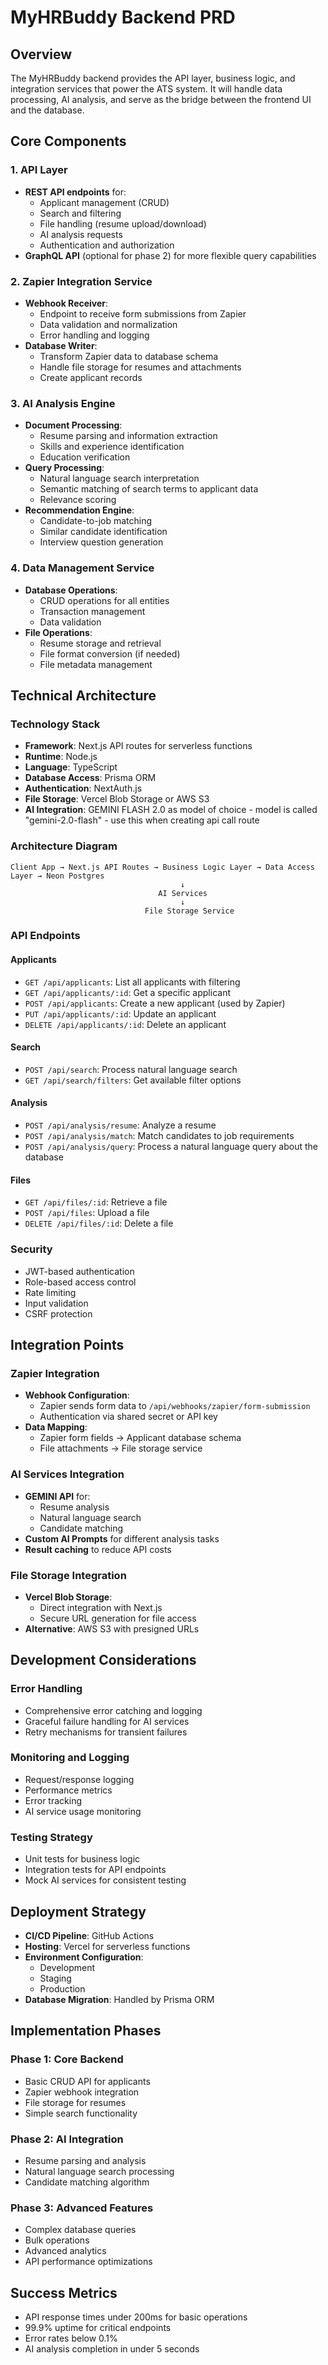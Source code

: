 # MyHRBuddy Backend PRD

## Overview
The MyHRBuddy backend provides the API layer, business logic, and integration services that power the ATS system. It will handle data processing, AI analysis, and serve as the bridge between the frontend UI and the database.

## Core Components

### 1. API Layer
- **REST API endpoints** for:
  - Applicant management (CRUD)
  - Search and filtering
  - File handling (resume upload/download)
  - AI analysis requests
  - Authentication and authorization
- **GraphQL API** (optional for phase 2) for more flexible query capabilities

### 2. Zapier Integration Service
- **Webhook Receiver**:
  - Endpoint to receive form submissions from Zapier
  - Data validation and normalization
  - Error handling and logging
- **Database Writer**:
  - Transform Zapier data to database schema
  - Handle file storage for resumes and attachments
  - Create applicant records

### 3. AI Analysis Engine
- **Document Processing**:
  - Resume parsing and information extraction
  - Skills and experience identification
  - Education verification
- **Query Processing**:
  - Natural language search interpretation
  - Semantic matching of search terms to applicant data
  - Relevance scoring
- **Recommendation Engine**:
  - Candidate-to-job matching
  - Similar candidate identification
  - Interview question generation

### 4. Data Management Service
- **Database Operations**:
  - CRUD operations for all entities
  - Transaction management
  - Data validation
- **File Operations**:
  - Resume storage and retrieval
  - File format conversion (if needed)
  - File metadata management

## Technical Architecture

### Technology Stack
- **Framework**: Next.js API routes for serverless functions
- **Runtime**: Node.js
- **Language**: TypeScript
- **Database Access**: Prisma ORM
- **Authentication**: NextAuth.js
- **File Storage**: Vercel Blob Storage or AWS S3
- **AI Integration**:  GEMINI FLASH 2.0 as model of choice - model is called "gemini-2.0-flash" - use this when creating api call route

### Architecture Diagram
```
Client App → Next.js API Routes → Business Logic Layer → Data Access Layer → Neon Postgres
                                      ↓
                                 AI Services
                                      ↓
                              File Storage Service
```

### API Endpoints

#### Applicants
- `GET /api/applicants`: List all applicants with filtering
- `GET /api/applicants/:id`: Get a specific applicant
- `POST /api/applicants`: Create a new applicant (used by Zapier)
- `PUT /api/applicants/:id`: Update an applicant
- `DELETE /api/applicants/:id`: Delete an applicant

#### Search
- `POST /api/search`: Process natural language search
- `GET /api/search/filters`: Get available filter options

#### Analysis
- `POST /api/analysis/resume`: Analyze a resume
- `POST /api/analysis/match`: Match candidates to job requirements
- `POST /api/analysis/query`: Process a natural language query about the database

#### Files
- `GET /api/files/:id`: Retrieve a file
- `POST /api/files`: Upload a file
- `DELETE /api/files/:id`: Delete a file

### Security
- JWT-based authentication
- Role-based access control
- Rate limiting
- Input validation
- CSRF protection

## Integration Points

### Zapier Integration
- **Webhook Configuration**:
  - Zapier sends form data to `/api/webhooks/zapier/form-submission`
  - Authentication via shared secret or API key
- **Data Mapping**:
  - Zapier form fields → Applicant database schema
  - File attachments → File storage service

### AI Services Integration
- **GEMINI API** for:
  - Resume analysis
  - Natural language search
  - Candidate matching
- **Custom AI Prompts** for different analysis tasks
- **Result caching** to reduce API costs

### File Storage Integration
- **Vercel Blob Storage**:
  - Direct integration with Next.js
  - Secure URL generation for file access
- **Alternative**: AWS S3 with presigned URLs

## Development Considerations

### Error Handling
- Comprehensive error catching and logging
- Graceful failure handling for AI services
- Retry mechanisms for transient failures

### Monitoring and Logging
- Request/response logging
- Performance metrics
- Error tracking
- AI service usage monitoring

### Testing Strategy
- Unit tests for business logic
- Integration tests for API endpoints
- Mock AI services for consistent testing

## Deployment Strategy
- **CI/CD Pipeline**: GitHub Actions
- **Hosting**: Vercel for serverless functions
- **Environment Configuration**:
  - Development
  - Staging
  - Production
- **Database Migration**: Handled by Prisma ORM

## Implementation Phases

### Phase 1: Core Backend
- Basic CRUD API for applicants
- Zapier webhook integration
- File storage for resumes
- Simple search functionality

### Phase 2: AI Integration
- Resume parsing and analysis
- Natural language search processing
- Candidate matching algorithm

### Phase 3: Advanced Features
- Complex database queries
- Bulk operations
- Advanced analytics
- API performance optimizations

## Success Metrics
- API response times under 200ms for basic operations
- 99.9% uptime for critical endpoints
- Error rates below 0.1%
- AI analysis completion in under 5 seconds
